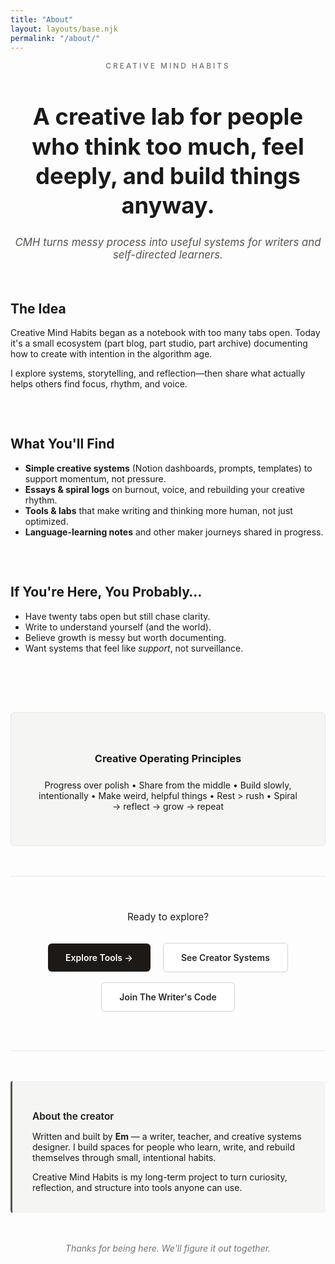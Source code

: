 ```yaml
---
title: "About"
layout: layouts/base.njk
permalink: "/about/"
---
```


<div style="text-align: center; margin-bottom: 4rem;">
  <p style="font-size: 0.85em; text-transform: uppercase; letter-spacing: 3px; color: #78716c; margin-bottom: 1rem; font-family: -apple-system, BlinkMacSystemFont, 'Segoe UI', sans-serif; font-weight: 500;">Creative Mind Habits</p>
  <h1 style="font-size: 2.6em; line-height: 1.3; margin-bottom: 1.5rem;">A creative lab for people who think too much, feel deeply, and build things anyway.</h1>
  <p style="font-size: 1.2em; color: #57534e; font-style: italic;">CMH turns messy process into useful systems for writers and self-directed learners.</p>
</div>

## The Idea

Creative Mind Habits began as a notebook with too many tabs open. Today it's a small ecosystem (part blog, part studio, part archive) documenting how to create with intention in the algorithm age.

I explore systems, storytelling, and reflection—then share what actually helps others find focus, rhythm, and voice.

<div style="height: 2rem;"></div>

## What You'll Find

- **Simple creative systems** (Notion dashboards, prompts, templates) to support momentum, not pressure.
- **Essays & spiral logs** on burnout, voice, and rebuilding your creative rhythm.
- **Tools & labs** that make writing and thinking more human, not just optimized.
- **Language-learning notes** and other maker journeys shared in progress.

<div style="height: 2rem;"></div>

## If You're Here, You Probably…

- Have twenty tabs open but still chase clarity.
- Write to understand yourself (and the world).
- Believe growth is messy but worth documenting.
- Want systems that feel like *support*, not surveillance.

<div style="height: 2rem;"></div>

<div style="background: #f5f5f4; border: 1px solid #e7e5e4; border-radius: 6px; padding: 2.5rem; margin: 3rem 0; text-align: center;">
  <h3 style="margin-bottom: 1.5rem;">Creative Operating Principles</h3>
  <p>Progress over polish • Share from the middle • Build slowly, intentionally • Make weird, helpful things • Rest > rush • Spiral → reflect → grow → repeat</p>
</div>

<div style="text-align: center; padding: 2.5rem 0; margin: 3rem 0; border-top: 1px solid #e7e5e4; border-bottom: 1px solid #e7e5e4;">
  <p style="font-size: 1.1em; margin-bottom: 1.5rem;">Ready to explore?</p>
  <p>
    <a href="/tools/" style="display: inline-block; padding: 14px 28px; background: #1c1917; color: white; text-decoration: none; border-radius: 6px; font-weight: 600; margin: 0.5rem;">Explore Tools →</a>
    <a href="/creator-systems/" style="display: inline-block; padding: 14px 28px; background: white; color: #292524; text-decoration: none; border: 1px solid #d6d3d1; border-radius: 6px; font-weight: 600; margin: 0.5rem;">See Creator Systems</a>
    <a href="https://thewriterscode.beehiiv.com/subscribe" style="display: inline-block; padding: 14px 28px; background: white; color: #292524; text-decoration: none; border: 1px solid #d6d3d1; border-radius: 6px; font-weight: 600; margin: 0.5rem;" target="_blank" rel="noopener">Join The Writer's Code</a>
  </p>
</div>

<div style="background: #f5f5f4; border-left: 3px solid #57534e; padding: 2rem; margin: 3rem 0; border-radius: 4px;">
  <p style="font-weight: 600; font-size: 1.1em; margin-bottom: 0.75rem;">About the creator</p>
  <p>Written and built by <strong>Em</strong> — a writer, teacher, and creative systems designer. I build spaces for people who learn, write, and rebuild themselves through small, intentional habits.</p>
  <p style="margin-bottom: 0;">Creative Mind Habits is my long-term project to turn curiosity, reflection, and structure into tools anyone can use.</p>
</div>

<p style="text-align: center; color: #78716c; font-style: italic; margin-top: 3rem;">Thanks for being here. We'll figure it out together.</p>